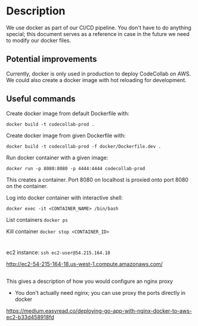 # Description

We use docker as part of our CI/CD pipeline. You don't have to do anything special; this document serves as a reference in case in the future we need to modify our docker files.

## Potential improvements

Currently, docker is only used in production to deploy CodeCollab on AWS. We could also create a docker image with hot reloading for development.

## Useful commands

Create docker image from default Dockerfile with:

```
docker build -t codecollab-prod .
```

Create docker image from given Dockerfile with:

```
docker build -t codecollab-prod -f docker/Dockerfile.dev .
```

Run docker container with a given image:

```
docker run -p 8080:8080 -p 4444:4444 codecollab-prod
```

This creates a container. Port 8080 on localhost is proxied onto port 8080 on the container.

Log into docker container with interactive shell:

```
docker exec -it <CONTAINER_NAME> /bin/bash
```

List containers `docker ps`

Kill container `docker stop <CONTAINER_ID>`

#

ec2 instance: `ssh ec2-user@54.215.164.18`

http://ec2-54-215-164-18.us-west-1.compute.amazonaws.com/

##

This gives a description of how you would configure an nginx proxy

- You don't actually need nginx; you can use proxy the ports directly in docker

https://medium.easyread.co/deploying-go-app-with-nginx-docker-to-aws-ec2-b33d458918fd
